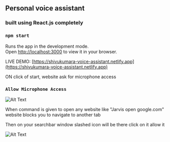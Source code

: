 ## Personal voice assistant 

### built using React.js completely

### `npm start`

Runs the app in the development mode.\
Open [http://localhost:3000](http://localhost:3000) to view it in your browser.


LIVE DEMO: [https://shivukumara-voice-assistant.netlify.app](https://shivukumara-voice-assistant.netlify.app)


ON click of start, website ask for microphone access 
### `Allow Microphone Access`

![Alt Text](https://encrypted-tbn0.gstatic.com/images?q=tbn:ANd9GcRJs2NQPukSCUbLZjXQFquy238_Va-jtVAdELqG9XDYcEYjQqgLU6Y0XjF2sSvIQlyVdtI&usqp=CAU)

When command is given to open any website like "Jarvis open google.com" website blocks you to navigate to another tab 

Then on your searchbar window slashed icon will be there click on it allow it

![Alt Text](https://support.pearson.com/getsupport/servlet/rtaImage?eid=ka05p00000069ru&feoid=00Nb000000A84sX&refid=0EM0N000001WwZC)
